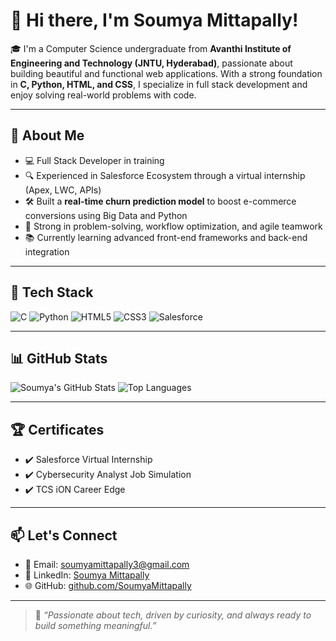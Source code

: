 # 👋 Hi there, I'm Soumya Mittapally!

🎓 I'm a Computer Science undergraduate from **Avanthi Institute of Engineering and Technology (JNTU, Hyderabad)**, passionate about building beautiful and functional web applications. With a strong foundation in **C, Python, HTML, and CSS**, I specialize in full stack development and enjoy solving real-world problems with code.

---

## 🚀 About Me

- 💻 Full Stack Developer in training
- 🔍 Experienced in Salesforce Ecosystem through a virtual internship (Apex, LWC, APIs)
- 🛠 Built a **real-time churn prediction model** to boost e-commerce conversions using Big Data and Python
- 🧠 Strong in problem-solving, workflow optimization, and agile teamwork
- 📚 Currently learning advanced front-end frameworks and back-end integration

---

## 🧰 Tech Stack

![C](https://img.shields.io/badge/C-00599C?style=for-the-badge&logo=c&logoColor=white)
![Python](https://img.shields.io/badge/Python-3670A0?style=for-the-badge&logo=python&logoColor=ffdd54)
![HTML5](https://img.shields.io/badge/HTML5-E34F26?style=for-the-badge&logo=html5&logoColor=white)
![CSS3](https://img.shields.io/badge/CSS3-1572B6?style=for-the-badge&logo=css3&logoColor=white)
![Salesforce](https://img.shields.io/badge/Salesforce-00A1E0?style=for-the-badge&logo=salesforce&logoColor=white)

---

## 📊 GitHub Stats

![Soumya's GitHub Stats](https://github-readme-stats.vercel.app/api?username=SoumyaMittapally&show_icons=true&theme=github_dark)
![Top Languages](https://github-readme-stats.vercel.app/api/top-langs/?username=SoumyaMittapally&layout=compact&theme=github_dark)

---

## 🏆 Certificates

- ✔️ Salesforce Virtual Internship
- ✔️ Cybersecurity Analyst Job Simulation
- ✔️ TCS iON Career Edge

---

## 📫 Let's Connect

- 📧 Email: [soumyamittapally3@gmail.com](mailto:soumyamittapally3@gmail.com)
- 💼 LinkedIn: [Soumya Mittapally](https://www.linkedin.com/in/soumyamittapally/)
- 🌐 GitHub: [github.com/SoumyaMittapally](https://github.com/SoumyaMittapally)

---

> 🌟 _“Passionate about tech, driven by curiosity, and always ready to build something meaningful.”_
